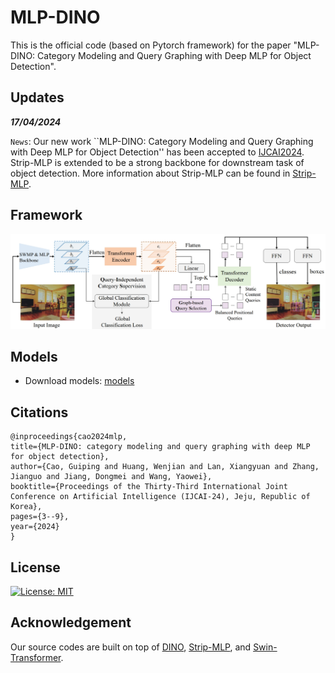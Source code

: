 # MLP-DINO
This is the official code (based on Pytorch framework) for the paper "MLP-DINO: Category Modeling and Query Graphing with Deep MLP for Object Detection".

## Updates

***17/04/2024***

`News`: Our new work ``MLP-DINO: Category Modeling and Query Graphing with Deep MLP for Object Detection'' has been accepted to [IJCAI2024](https://ijcai24.org/). Strip-MLP is extended to be a strong backbone for downstream task of object detection. More information about Strip-MLP can be found in [Strip-MLP](https://github.com/Med-Process/Strip_MLP/tree/main).

## Framework
![framework](resource/mlp-dino.png)

## Models

* Download models: [models](https://pan.baidu.com/s/13KUQLSlXMQTwLTbQqba_ZQ?pwd=1234)

## Citations


```
@inproceedings{cao2024mlp,
title={MLP-DINO: category modeling and query graphing with deep MLP for object detection},
author={Cao, Guiping and Huang, Wenjian and Lan, Xiangyuan and Zhang, Jianguo and Jiang, Dongmei and Wang, Yaowei},
booktitle={Proceedings of the Thirty-Third International Joint Conference on Artificial Intelligence (IJCAI-24), Jeju, Republic of Korea},
pages={3--9},
year={2024}
}
```


## License

[![License: MIT](https://img.shields.io/badge/License-MIT-yellow.svg)](https://opensource.org/licenses/MIT)


## Acknowledgement

Our source codes are built on top of [DINO](https://github.com/IDEA-Research/DINO), [Strip-MLP](https://github.com/Med-Process/Strip_MLP), and [Swin-Transformer](https://github.com/microsoft/Swin-Transformer).
